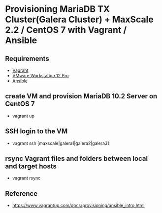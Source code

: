 # Provisioning MariaDB TX Cluster(Galera Cluster) + MaxScale 2.2 / CentOS 7 with Vagrant / Ansible

## Requirements

* [Vagrant](https://www.vagrantup.com/downloads.html)
* [VMware Workstation 12 Pro](https://www.vmware.com/products/workstation.html)
* [Ansible](https://www.ansible.com/)

## create VM and provision MariaDB 10.2 Server on CentOS 7

* vagrant up

## SSH login to the VM

* vagrant ssh [maxscale|galera1|galera2|galera3]

## rsync Vagrant files and folders between local and target hosts

* vagrant rsync

## Reference
* https://www.vagrantup.com/docs/provisioning/ansible_intro.html
